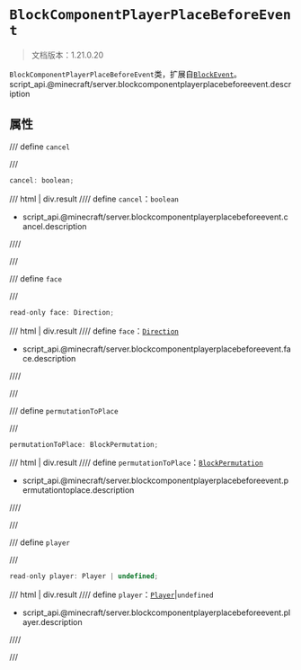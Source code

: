 # `BlockComponentPlayerPlaceBeforeEvent`

> 文档版本：1.21.0.20

`BlockComponentPlayerPlaceBeforeEvent`类，扩展自[`BlockEvent`](./blockevent.md)。script_api.@minecraft/server.blockcomponentplayerplacebeforeevent.description

## 属性

/// define
`cancel`


///

```js
cancel: boolean;
```

/// html | div.result
//// define
`cancel`：`boolean`

- script_api.@minecraft/server.blockcomponentplayerplacebeforeevent.cancel.description


////

///


/// define
`face`


///

```js
read-only face: Direction;
```

/// html | div.result
//// define
`face`：[`Direction`](./direction.md)

- script_api.@minecraft/server.blockcomponentplayerplacebeforeevent.face.description


////

///


/// define
`permutationToPlace`


///

```js
permutationToPlace: BlockPermutation;
```

/// html | div.result
//// define
`permutationToPlace`：[`BlockPermutation`](./blockpermutation.md)

- script_api.@minecraft/server.blockcomponentplayerplacebeforeevent.permutationtoplace.description


////

///


/// define
`player`


///

```js
read-only player: Player | undefined;
```

/// html | div.result
//// define
`player`：[`Player`](./player.md)|`undefined`

- script_api.@minecraft/server.blockcomponentplayerplacebeforeevent.player.description


////

///

